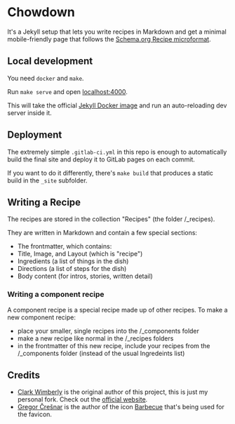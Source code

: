 # Chowdown

It's a Jekyll setup that lets you write recipes in Markdown and get a minimal mobile-friendly page that follows the [Schema.org Recipe microformat](//schema.org/Recipe).

## Local development

You need `docker` and `make`.

Run `make serve` and open [localhost:4000](http://localhost:4000).

This will take the official [Jekyll Docker image](https://github.com/envygeeks/jekyll-docker) and run an auto-reloading dev server inside it.

## Deployment

The extremely simple `.gitlab-ci.yml` in this repo is enough to automatically build the final site and deploy it to GitLab pages on each commit.

If you want to do it differently, there's `make build` that produces a static build in the `_site` subfolder.

## Writing a Recipe

The recipes are stored in the collection "Recipes" (the folder /_recipes).

They are written in Markdown and contain a few special sections:

- The frontmatter, which contains:
 - Title, Image, and Layout (which is "recipe")
 - Ingredients (a list of things in the dish)
 - Directions (a list of steps for the dish)
- Body content (for intros, stories, written detail)

### Writing a component recipe

A component recipe is a special recipe made up of other recipes. To make a new component recipe:

- place your smaller, single recipes into the /_components folder
- make a new recipe like normal in the /_recipes folders
- in the frontmatter of this new recipe, include your recipes from the /_components folder (instead of the usual Ingredeints list)

## Credits
- [Clark Wimberly](//github.com/clarklab) is the original author of this project, this is just my personal fork. Check out the [official website](//chowdown.io).
- [Gregor Črešnar](https://iconix.si/) is the author of the icon [Barbecue](//thenounproject.com/term/barbecue/1686600/) that's being used for the favicon.
